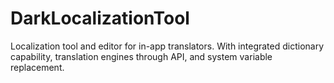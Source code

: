 # DarkLocalizationTool
Localization tool and editor for in-app translators. With integrated dictionary capability, translation engines through API, and system variable replacement.
